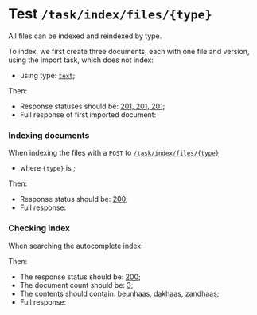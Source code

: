 # Test `/task/index/files/{type}`

All files can be indexed and reindexed by type. 

To index, we first create three documents, each with one file and version, using the import task, which does not index: 

 - using type: [`text`](- "#type");

[ ](- "#importResult=importDocs(#type)")

Then:

 - Response statuses should be: [201, 201, 201](- "?=#importResult.status");
 - Full response of first imported document:

[ ](- "ext:embed=#importResult.body")

### Indexing documents
When indexing the files with a `POST` to [`/task/index/files/{type}`](- "#indexEndpoint") 

 - where `{type}` is [ ](- "c:echo=#type");

[ ](- "#retrieveResult=indexFilesBy(#indexEndpoint, #type)")

Then:

 - Response status should be: [200](- "?=#retrieveResult.status");
 - Full response:

[ ](- "ext:embed=#retrieveResult.body")

### Checking index
When searching the autocomplete index:

[ ](- "#searchResult=searchFullText()")

Then:

 - The response status should be: [200](- "?=#searchResult.status");
 - The document count should be: [3](- "?=#searchResult.count");
 - The contents should contain: [beunhaas, dakhaas, zandhaas](- "?=#searchResult.contents");
 - Full response:

[ ](- "ext:embed=#searchResult.body")
